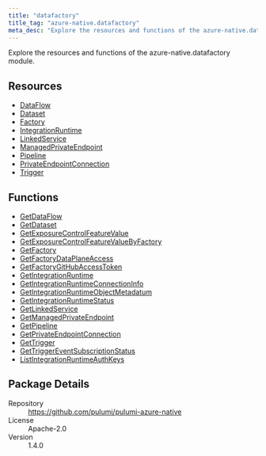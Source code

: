 ```yaml
---
title: "datafactory"
title_tag: "azure-native.datafactory"
meta_desc: "Explore the resources and functions of the azure-native.datafactory module."
---
```


<!-- WARNING: this file was generated by Pulumi Docs Generator. -->
<!-- Do not edit by hand unless you're certain you know what you are doing! -->

Explore the resources and functions of the azure-native.datafactory module.

<h2 id="resources">Resources</h2>
<ul class="api">
    <li><a href="dataflow" title="DataFlow"><span class="symbol resource"></span>DataFlow</a></li>
    <li><a href="dataset" title="Dataset"><span class="symbol resource"></span>Dataset</a></li>
    <li><a href="factory" title="Factory"><span class="symbol resource"></span>Factory</a></li>
    <li><a href="integrationruntime" title="IntegrationRuntime"><span class="symbol resource"></span>IntegrationRuntime</a></li>
    <li><a href="linkedservice" title="LinkedService"><span class="symbol resource"></span>LinkedService</a></li>
    <li><a href="managedprivateendpoint" title="ManagedPrivateEndpoint"><span class="symbol resource"></span>ManagedPrivateEndpoint</a></li>
    <li><a href="pipeline" title="Pipeline"><span class="symbol resource"></span>Pipeline</a></li>
    <li><a href="privateendpointconnection" title="PrivateEndpointConnection"><span class="symbol resource"></span>PrivateEndpointConnection</a></li>
    <li><a href="trigger" title="Trigger"><span class="symbol resource"></span>Trigger</a></li>
</ul>

<h2 id="functions">Functions</h2>
<ul class="api">
    <li><a href="getdataflow" title="GetDataFlow"><span class="symbol function"></span>GetDataFlow</a></li>
    <li><a href="getdataset" title="GetDataset"><span class="symbol function"></span>GetDataset</a></li>
    <li><a href="getexposurecontrolfeaturevalue" title="GetExposureControlFeatureValue"><span class="symbol function"></span>GetExposureControlFeatureValue</a></li>
    <li><a href="getexposurecontrolfeaturevaluebyfactory" title="GetExposureControlFeatureValueByFactory"><span class="symbol function"></span>GetExposureControlFeatureValueByFactory</a></li>
    <li><a href="getfactory" title="GetFactory"><span class="symbol function"></span>GetFactory</a></li>
    <li><a href="getfactorydataplaneaccess" title="GetFactoryDataPlaneAccess"><span class="symbol function"></span>GetFactoryDataPlaneAccess</a></li>
    <li><a href="getfactorygithubaccesstoken" title="GetFactoryGitHubAccessToken"><span class="symbol function"></span>GetFactoryGitHubAccessToken</a></li>
    <li><a href="getintegrationruntime" title="GetIntegrationRuntime"><span class="symbol function"></span>GetIntegrationRuntime</a></li>
    <li><a href="getintegrationruntimeconnectioninfo" title="GetIntegrationRuntimeConnectionInfo"><span class="symbol function"></span>GetIntegrationRuntimeConnectionInfo</a></li>
    <li><a href="getintegrationruntimeobjectmetadatum" title="GetIntegrationRuntimeObjectMetadatum"><span class="symbol function"></span>GetIntegrationRuntimeObjectMetadatum</a></li>
    <li><a href="getintegrationruntimestatus" title="GetIntegrationRuntimeStatus"><span class="symbol function"></span>GetIntegrationRuntimeStatus</a></li>
    <li><a href="getlinkedservice" title="GetLinkedService"><span class="symbol function"></span>GetLinkedService</a></li>
    <li><a href="getmanagedprivateendpoint" title="GetManagedPrivateEndpoint"><span class="symbol function"></span>GetManagedPrivateEndpoint</a></li>
    <li><a href="getpipeline" title="GetPipeline"><span class="symbol function"></span>GetPipeline</a></li>
    <li><a href="getprivateendpointconnection" title="GetPrivateEndpointConnection"><span class="symbol function"></span>GetPrivateEndpointConnection</a></li>
    <li><a href="gettrigger" title="GetTrigger"><span class="symbol function"></span>GetTrigger</a></li>
    <li><a href="gettriggereventsubscriptionstatus" title="GetTriggerEventSubscriptionStatus"><span class="symbol function"></span>GetTriggerEventSubscriptionStatus</a></li>
    <li><a href="listintegrationruntimeauthkeys" title="ListIntegrationRuntimeAuthKeys"><span class="symbol function"></span>ListIntegrationRuntimeAuthKeys</a></li>
</ul>

<h2 id="package-details">Package Details</h2>
<dl class="package-details">
	<dt>Repository</dt>
	<dd><a href="https://github.com/pulumi/pulumi-azure-native">https://github.com/pulumi/pulumi-azure-native</a></dd>
	<dt>License</dt>
	<dd>Apache-2.0</dd>
	<dt>Version</dt>
	<dd>1.4.0</dd>
</dl>

